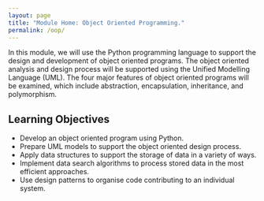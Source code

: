 ```yaml
---
layout: page
title: "Module Home: Object Oriented Programming."
permalink: /oop/
---
```


In this module, we will use the Python programming language to support the design and development of object oriented programs. The object oriented analysis and design process will be supported using the Unified Modelling Language (UML). The four major features of object oriented programs will be examined, which include abstraction, encapsulation, inheritance, and polymorphism.

## Learning Objectives
- Develop an object oriented program using Python.
- Prepare UML models to support the object oriented design process.
- Apply data structures to support the storage of data in a variety of ways.
- Implement data search algorithms to process stored data in the most efficient approaches.
- Use design patterns to organise code contributing to an individual system.